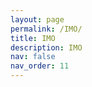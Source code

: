 ```yaml
---
layout: page
permalink: /IMO/
title: IMO
description: IMO
nav: false
nav_order: 11
---
```


<!--
For now, this page is assumed to be a static description of your courses. You can convert it to a collection similar to `_projects/` so that you can have a dedicated page for each course.

Organize your courses by years, topics, or universities, however you like!
-->